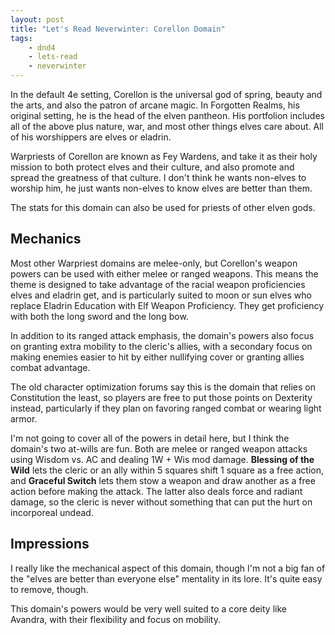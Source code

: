 ```yaml
---
layout: post
title: "Let's Read Neverwinter: Corellon Domain"
tags:
    - dnd4
    - lets-read
    - neverwinter
---
```


In the default 4e setting, Corellon is the universal god of spring, beauty and
the arts, and also the patron of arcane magic. In Forgotten Realms, his original
setting, he is the head of the elven pantheon. His portfolion includes all of
the above plus nature, war, and most other things elves care about. All of his
worshippers are elves or eladrin.

Warpriests of Corellon are known as Fey Wardens, and take it as their holy
mission to both protect elves and their culture, and also promote and spread the
greatness of that culture. I don't think he wants non-elves to worship him, he
just wants non-elves to know elves are better than them.

The stats for this domain can also be used for priests of other elven gods.

## Mechanics

Most other Warpriest domains are melee-only, but Corellon's weapon powers can be
used with either melee or ranged weapons. This means the theme is designed to
take advantage of the racial weapon proficiencies elves and eladrin get, and is
particularly suited to moon or sun elves who replace Eladrin Education with Elf
Weapon Proficiency. They get proficiency with both the long sword and the long
bow.

In addition to its ranged attack emphasis, the domain's powers also focus on
granting extra mobility to the cleric's allies, with a secondary focus on making
enemies easier to hit by either nullifying cover or granting allies combat
advantage.

The old character optimization forums say this is the domain that relies on
Constitution the least, so players are free to put those points on Dexterity
instead, particularly if they plan on favoring ranged combat or wearing light
armor.

I'm not going to cover all of the powers in detail here, but I think the
domain's two at-wills are fun. Both are melee or ranged weapon attacks using
Wisdom vs. AC and dealing 1W + Wis mod damage. **Blessing of the Wild** lets the
cleric or an ally within 5 squares shift 1 square as a free action, and
**Graceful Switch** lets them stow a weapon and draw another as a free action
before making the attack. The latter also deals force and radiant damage, so the
cleric is never without something that can put the hurt on incorporeal undead.

## Impressions

I really like the mechanical aspect of this domain, though I'm not a big fan of
the "elves are better than everyone else" mentality in its lore. It's quite easy
to remove, though.

This domain's powers would be very well suited to a core deity like Avandra,
with their flexibility and focus on mobility.
